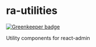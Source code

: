 # ra-utilities

[![Greenkeeper badge](https://badges.greenkeeper.io/ashim-k-saha/ra-utilities.svg)](https://greenkeeper.io/)

Utility components for react-admin
